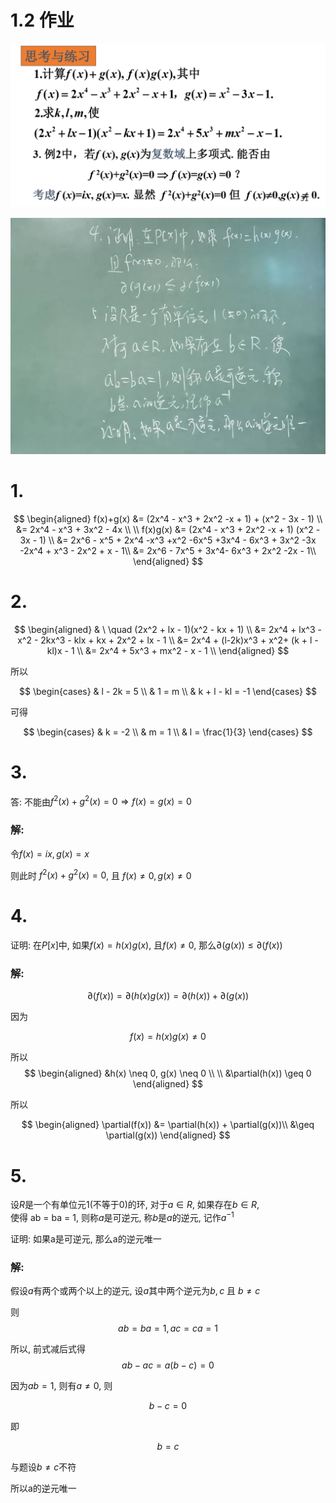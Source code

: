 # 1.2 作业

![](./images/2020-09-30-09-20-51.png)

![](./images/2020-09-30-09-27-11.png)

# 1.

$$
\begin{aligned}
f(x)+g(x) &= (2x^4 - x^3 + 2x^2 -x + 1) + (x^2 - 3x - 1) \\
&= 2x^4 - x^3 + 3x^2 - 4x \\
\\
f(x)g(x) &= (2x^4 - x^3 + 2x^2 -x + 1)  (x^2 - 3x - 1) \\
&= 2x^6 - x^5 + 2x^4 -x^3 +x^2 -6x^5  +3x^4 - 6x^3 + 3x^2 -3x -2x^4 + x^3 - 2x^2 + x - 1\\
&= 2x^6 - 7x^5 + 3x^4- 6x^3 + 2x^2 -2x - 1\\
\end{aligned}
$$

# 2.

$$
\begin{aligned}
& \ \quad (2x^2 + lx - 1)(x^2 - kx + 1) \\
&= 2x^4 + lx^3 - x^2 - 2kx^3 - klx + kx + 2x^2 + lx - 1 \\
&= 2x^4 + (l-2k)x^3 + x^2+ (k + l -kl)x - 1 \\
&= 2x^4 + 5x^3 + mx^2 - x - 1 \\
\end{aligned}
$$

所以

$$
\begin{cases}
& l - 2k = 5 \\
& 1 = m \\
& k + l - kl = -1
\end{cases}
$$

可得

$$
\begin{cases}
& k = -2 \\
& m = 1 \\
& l = \frac{1}{3}
\end{cases}
$$

# 3.

答: 不能由$f^2(x)+g^2(x)=0 \Rightarrow f(x)=g(x)=0$

### 解:

令$f(x)=ix, g(x)=x$

则此时 $f^2(x)+g^2(x)=0$, 且 $f(x)\neq 0, g(x)\neq 0$


# 4.

证明: 在$P[x]$中, 如果$f(x)=h(x)g(x)$, 且$f(x)\neq 0$, 那么$\partial(g(x))\leq \partial(f(x))$

### 解:

$$
\partial(f(x)) = \partial(h(x)g(x)) = \partial(h(x)) + \partial(g(x))
$$

因为

$$
f(x) = h(x)g(x)\neq 0
$$

所以
$$
\begin{aligned}
&h(x) \neq 0, g(x) \neq 0 \\
\\
&\partial(h(x)) \geq 0
\end{aligned}
$$

所以

$$
\begin{aligned}
\partial(f(x)) &= \partial(h(x)) + \partial(g(x))\\
&\geq \partial(g(x))
\end{aligned}
$$

# 5.

设$R$是一个有单位元1(不等于0)的环, 对于$a\in R$, 如果存在$b\in R$,  
使得 ab = ba = 1, 则称$a$是可逆元, 称$b$是$a$的逆元, 记作$a^{-1}$

证明: 如果a是可逆元, 那么a的逆元唯一

### 解:

假设$a$有两个或两个以上的逆元, 设$a$其中两个逆元为$b, c$ 且 $b \neq c$

则
$$
ab = ba = 1, ac = ca = 1
$$

所以, 前式减后式得
$$
ab - ac = a(b - c) =0
$$

因为$ab = 1$, 则有$a \neq 0$, 则

$$
b - c = 0
$$

即

$$
b = c
$$

与题设$b \neq c$不符

所以a的逆元唯一